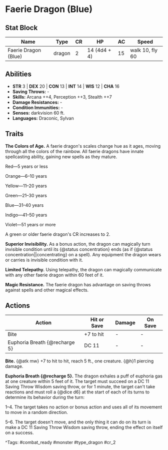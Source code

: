 # Faerie Dragon (Blue)

## Stat Block

| Name | Type | CR | HP | AC | Speed |
|------|------|----|----|----|-------|
| Faerie Dragon (Blue) | dragon | 2 | 14 (4d4 + 4) | 15 | walk 10, fly 60 |

## Abilities

- **STR** 3 | **DEX** 20 | **CON** 13 | **INT** 14 | **WIS** 12 | **CHA** 16
- **Saving Throws:** -  
- **Skills:** Arcana ++4, Perception ++3, Stealth ++7  
- **Damage Resistances:** -  
- **Condition Immunities:** -  
- **Senses:** darkvision 60 ft.  
- **Languages:** Draconic, Sylvan

## Traits

**The Colors of Age.** A faerie dragon's scales change hue as it ages, moving through all the colors of the rainbow. All faerie dragons have innate spellcasting ability, gaining new spells as they mature.

Red—5 years or less

Orange—6–10 years

Yellow—11–20 years

Green—21–30 years

Blue—31–40 years

Indigo—41–50 years

Violet—51 years or more

A green or older faerie dragon's CR increases to 2.

**Superior Invisibility.** As a bonus action, the dragon can magically turn invisible condition until its {@status concentration} ends (as if {@status concentration||concentrating} on a spell). Any equipment the dragon wears or carries is invisible condition with it.

**Limited Telepathy.** Using telepathy, the dragon can magically communicate with any other faerie dragon within 60 feet of it.

**Magic Resistance.** The faerie dragon has advantage on saving throws against spells and other magical effects.


## Actions

| Action | Hit or Save | Damage | On Save |
|--------|--------------|--------|----------|
| Bite | +7 to hit | - | - |
| Euphoria Breath {@recharge 5} | DC 11 | - | - |

**Bite.** {@atk mw} +7 to hit to hit, reach 5 ft., one creature. {@h}1 piercing damage.

**Euphoria Breath {@recharge 5}.** The dragon exhales a puff of euphoria gas at one creature within 5 feet of it. The target must succeed on a DC 11 Saving Throw Wisdom saving throw, or for 1 minute, the target can't take reactions and must roll a {@dice d6} at the start of each of its turns to determine its behavior during the turn:

1–4. The target takes no action or bonus action and uses all of its movement to move in a random direction.

5–6. The target doesn't move, and the only thing it can do on its turn is make a DC 11 Saving Throw Wisdom saving throw, ending the effect on itself on a success.


^Tags: #combat_ready #monster #type_dragon #cr_2